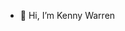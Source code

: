 - 👋 Hi, I’m Kenny Warren


<!---
kr1warren/kr1warren is a ✨ special ✨ repository because its `README.md` (this file) appears on your GitHub profile.
You can click the Preview link to take a look at your changes.
--->
